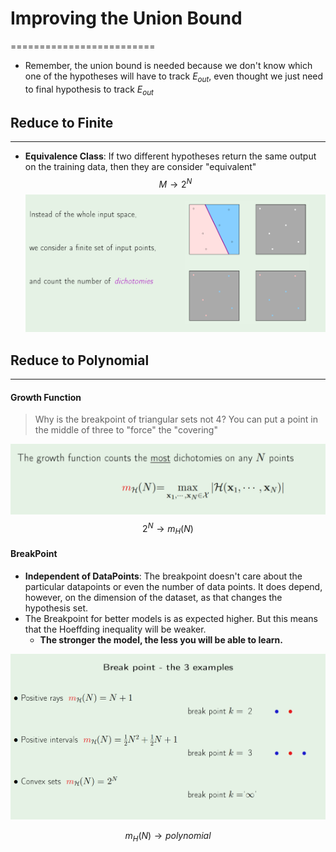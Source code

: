 # Improving the Union Bound
=========================

* Remember, the union bound is needed because we don't know which one of the hypotheses will have to track $E_{out}$, even thought we just need to final hypothesis to track $E_{out}$
## Reduce to Finite
---
* **Equivalence Class**: If two different hypotheses return the same output on the training data, then they are consider "equivalent"
$$M\rightarrow 2^{N}$$
![dichotomies](dichotomies.PNG)

## Reduce to Polynomial
---
#### Growth Function
> Why is the breakpoint of triangular sets not 4? You can put a point in the middle of three to "force" the "covering"

![growth](growth-function.PNG)
$$2^{N}\rightarrow m_{H}(N)$$

#### BreakPoint
* **Independent of DataPoints**: The breakpoint doesn't care about the particular datapoints or even the number of data points. It does depend, however, on the dimension of the dataset, as that changes the hypothesis set.
* The Breakpoint for better models is as expected higher. But this means that the Hoeffding inequality will be weaker.
	* **The stronger the model, the less you will be able to learn.**

![break](break.PNG)

$$m_H(N)\rightarrow polynomial$$


